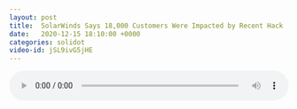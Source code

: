 ```yaml
---
layout: post
title:  SolarWinds Says 18,000 Customers Were Impacted by Recent Hack
date:   2020-12-15 18:10:00 +0000
categories: solidot
video-id: jSL9ivG5jHE
---
```


<audio src="/assets/f7917342c83535206a9af360b117f45f.mp3" style="width: 100%;" controls></audio>

